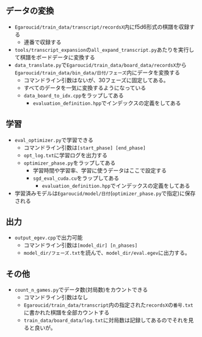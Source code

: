 ## データの変換

* ```Egaroucid/train_data/transcript/recordsX```内にf5d6形式の棋譜を収録する
  * 連番で収録する
* ```tools/transcript_expansion```の```all_expand_transcript.py```あたりを実行して棋譜をボードデータに変換する
* ```data_translate.py```で```Egaroucid/train_data/board_data/recordsX```から```Egaroucid/train_data/bin_data/日付/フェーズ```内にデータを変換する
  * コマンドライン引数はないが、30フェーズに固定してある。
  * すべてのデータを一気に変換するようになっている
  * ```data_board_to_idx.cpp```をラップしてある
    * ```evaluation_definition.hpp```でインデックスの定義をしてある



## 学習

* ```eval_optimizer.py```で学習できる
  * コマンドライン引数は```[start_phase] [end_phase]```
  * ```opt_log.txt```に学習ログを出力する
  * ```optimizer_phase.py```をラップしてある
    * 学習時間や学習率、学習に使うデータはここで設定する
    * ```sgd_eval_cuda.cu```をラップしてある
      * ```evaluation_definition.hpp```でインデックスの定義をしてある
* 学習済みモデルは```Egaroucid/model/日付```(```optimizer_phase.py```で指定)に保存される



## 出力

* ```output_egev.cpp```で出力可能
  * コマンドライン引数は```[model_dir] [n_phases]```
  * ```model_dir/フェーズ.txt```を読んで、```model_dir/eval.egev```に出力する。



## その他

* ```count_n_games.py```でデータ数(対局数)をカウントできる
  * コマンドライン引数はなし
  * ```Egaroucid/train_data/transcript```内の指定された```recordsX```の```番号.txt```に書かれた棋譜を全部カウントする
  * ```train_data/board_data/log.txt```に対局数は記録してあるのでそれを見ると良いが。